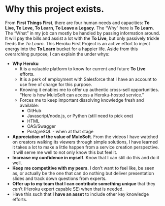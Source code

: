 # Why this project exists.

From **First Things First**, there are four human needs and capacities: **To Live, To Love, To Learn, To Leave a Legacy**. The “Why” here is **To Learn**. The “What” in my job can mostly be handled by passing information around. It will pay the bills and assist a lot with the **To Live**, but only passively trickle feeds the *To Learn*. This Heroku First Project is an active effort to inject energy into the **To Learn** bucket for a happier life. Aside from this overarching purpose, I can explain the under whys:

* **Why Heroku**
    * It is a valuable platform to know for current and future **To Live** efforts.
    * It is a perk of employment with Salesforce that I have an account to use free of charge for this purpose.
    * Knowing it enables me to offer up authentic cross-sell opportunities. “Here is how MuleSoft can access a Heroku-hosted service.”
    * Forces me to keep important dissolving knowledge fresh and available:
        * GitHub
        * Javascript/node.js, or Python (still need to pick one)
        * HTML
        * OAS/Swagger
        * PostgreSQL - when at that stage
* **Appreciation of the value of MuleSoft**. From the videos I have watched on creators walking its viewers through simple solutions, I have learned it takes a lot to make a little happen from a service creation perspective. It will serve me well to not only know this but feel it.
* **Increase my confidence in myself**. Know that I can still do this and do it well. 
* **Keep me competitive with my peers**. I don’t want to feel like, be seen as, or actually be the one that can do nothing but deliver presentation slides and track down questions from experts.
* **Offer up to my team that I can contribute something unique** that they can’t (Heroku expert capable SE) when that is needed.
* Have this such that I **have an asset** to include other key knowledge efforts.